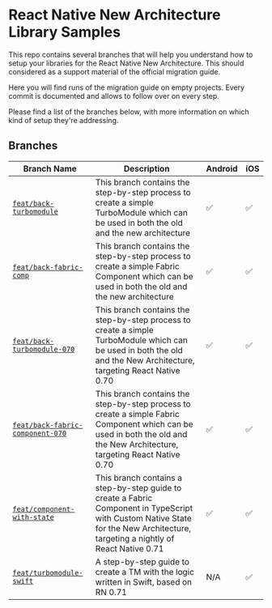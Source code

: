 # React Native New Architecture Library Samples
This repo contains several branches that will help you understand how to setup your libraries for the React Native New Architecture. This should considered as a support material of the official migration guide.

Here you will find runs of the migration guide on empty projects. Every commit is documented and allows to follow over on every step.

Please find a list of the branches below, with more information on which kind of setup they're addressing.

## Branches

| Branch Name | Description | Android | iOS |
| ----------- | ----------- | ------- | --- |
| [`feat/back-turbomodule`](https://github.com/cipolleschi/RNNewArchitectureLibraries/tree/feat/back-turbomodule) | This branch contains the step-by-step process to create a simple TurboModule which can be used in both the old and the new architecture | ✅ | ✅ |
| [`feat/back-fabric-comp`](https://github.com/cipolleschi/RNNewArchitectureLibraries/tree/feat/back-fabric-comp) | This branch contains the step-by-step process to create a simple Fabric Component which can be used in both the old and the new architecture | ✅ | ✅ |
| [`feat/back-turbomodule-070`](https://github.com/react-native-community/RNNewArchitectureLibraries/tree/feat/back-turbomodule-070) | This branch contains the step-by-step process to create a simple TurboModule which can be used in both the old and the New Architecture, targeting React Native 0.70 | ✅ | ✅ |
| [`feat/back-fabric-component-070`](https://github.com/cipolleschi/RNNewArchitectureLibraries/tree/feat/back-fabric-component-070) | This branch contains the step-by-step process to create a simple Fabric Component which can be used in both the old and the New Architecture, targeting React Native 0.70 | ✅ | ✅ |
| [`feat/component-with-state`](https://github.com/cipolleschi/RNNewArchitectureLibraries/tree/feat/component-with-state) | This branch contains a step-by-step guide to create a Fabric Component in TypeScript with Custom Native State for the New Architecture, targeting a nightly of React Native 0.71 | ✅ | ✅ |
| [`feat/turbomodule-swift`](https://github.com/react-native-community/RNNewArchitectureLibraries/tree/feat/turbomodule-swift) | A step-by-step guide to create a TM with the logic written in Swift, based on RN 0.71 | N/A | ✅ | 
